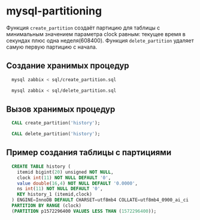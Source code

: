 # mysql-partitioning
Функция `create_partition` создаёт партицию для таблицы с минимальным значением параметра clock равным: текущее время в секундах плюс одна неделя(608400).
Функция `delete_partition` удаляет самую первую партицию с начала.

## Создание хранимых процедур
```bash
  mysql zabbix < sql/create_partition.sql
```
```bash
  mysql zabbix < sql/delete_partition.sql
```

## Вызов хранимых процедур
```sql
  CALL create_partition('history');
```
```sql
  CALL delete_partition('history');
```
## Пример создания таблицы с партициями
```sql
  CREATE TABLE history (
    itemid bigint(20) unsigned NOT NULL,
    clock int(11) NOT NULL DEFAULT '0',
    value double(16,4) NOT NULL DEFAULT '0.0000',
    ns int(11) NOT NULL DEFAULT '0',
    KEY history_1 (itemid,clock)
  ) ENGINE=InnoDB DEFAULT CHARSET=utf8mb4 COLLATE=utf8mb4_0900_ai_ci
  PARTITION BY RANGE (clock)
  (PARTITION p1572296400 VALUES LESS THAN (1572296400));
```
